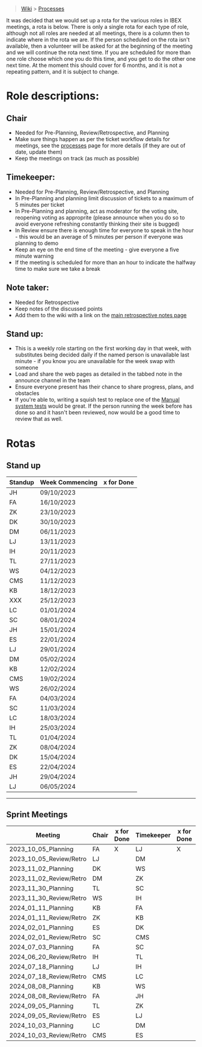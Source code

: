 > [Wiki](Home) > [Processes](Processes)

It was decided that we would set up a rota for the various roles in IBEX meetings, a rota is below. There is only a single rota for each type of role, although not all roles are needed at all meetings, there is a column then to indicate where in the rota we are. If the person scheduled on the rota isn't available, then a volunteer will be asked for at the beginning of the meeting and we will continue the rota next time. If you are scheduled for more than one role choose which one you do this time, and you get to do the other one next time. At the moment this should cover for 6 months, and it is not a repeating pattern, and it is subject to change.

# Role descriptions:
## Chair 
* Needed for Pre-Planning, Review/Retrospective, and Planning
* Make sure things happen as per the ticket workflow details for meetings, see the [processes](Processes) page for more details (if they are out of date, update them)
* Keep the meetings on track (as much as possible)

## Timekeeper:
* Needed for Pre-Planning, Review/Retrospective, and Planning
* In Pre-Planning and planning limit discussion of tickets to a maximum of 5 minutes per ticket
* In Pre-Planning and planning, act as moderator for the voting site, reopening voting as approprite (please announce when you do so to avoid everyone refreshing constantly thinking their site is bugged)
* In Review ensure there is enough time for everyone to speak in the hour - this would be an average of 5 minutes per person if everyone was planning to demo
* Keep an eye on the end time of the meeting - give everyone a five minute warning
* If the meeting is scheduled for more than an hour to indicate the halfway time to make sure we take a break

## Note taker:
* Needed for Retrospective
* Keep notes of the discussed points
* Add them to the wiki with a link on the [main retrospective notes page](Retrospective-Notes)

## Stand up:
* This is a weekly role starting on the first working day in that week, with substitutes being decided daily if the named person is unavailable last minute - if you know you are unavailable for the week swap with someone
* Load and share the web pages as detailed in the tabbed note in the announce channel in the team
* Ensure everyone present has their chance to share progress, plans, and obstacles
* If you're able to, writing a squish test to replace one of the [Manual system tests](https://github.com/ISISComputingGroup/ibex_developers_manual/wiki/Manual-System-Tests) would be great. If the person running the week before has done so and it hasn't been reviewed, now would be a good time to review that as well. 

# Rotas

## Stand up
 | Standup | Week Commencing | x for Done |
 |--- | --- | --- |
 |JH | 09/10/2023 | |
 |FA | 16/10/2023 | |
 |ZK | 23/10/2023 | |
 |DK | 30/10/2023 | |
 |DM | 06/11/2023 | |
 |LJ | 13/11/2023 | |
 |IH | 20/11/2023 | |
 |TL | 27/11/2023 | |
 |WS | 04/12/2023 | |
 |CMS | 11/12/2023 | |
 |KB | 18/12/2023 | |
 |XXX | 25/12/2023 | |
 |LC | 01/01/2024 | |
 |SC | 08/01/2024 | |
 |JH | 15/01/2024 | |
 |ES | 22/01/2024 | |
 |LJ | 29/01/2024 | |
 |DM | 05/02/2024 | |
 |KB | 12/02/2024 | |
 |CMS | 19/02/2024 | |
 |WS | 26/02/2024 | |
 |FA | 04/03/2024 | |
 |SC | 11/03/2024 | |
 |LC | 18/03/2024 | |
 |IH | 25/03/2024 | |
 |TL | 01/04/2024 | |
 |ZK | 08/04/2024 | |
 |DK | 15/04/2024 | |
 |ES | 22/04/2024 | |
 |JH | 29/04/2024 | |
 |LJ | 06/05/2024 | |


***

## Sprint Meetings
| Meeting| Chair | x for Done | Timekeeper | x for Done | Note taker | x for Done |
| ---| --- | --- | ---| --- | --- | --- |
| 2023_10_05_Planning| FA | X | LJ| X | |  |
| 2023_10_05_Review/Retro| LJ |  | DM|  | TL|  |
| 2023_11_02_Planning| DK |  | WS|  | |  |
| 2023_11_02_Review/Retro| DM |  | ZK|  | WS|  |
| 2023_11_30_Planning| TL |  | SC|  | |  |
| 2023_11_30_Review/Retro| WS |  | IH|  | DM|  |
| 2024_01_11_Planning| KB |  | FA|  | |  |
| 2024_01_11_Review/Retro| ZK |  | KB|  | DK|  |
| 2024_02_01_Planning| ES |  | DK|  | |  |
| 2024_02_01_Review/Retro| SC |  | CMS|  | ZK|  |
| 2024_07_03_Planning| FA |  | SC|  | |  |
| 2024_06_20_Review/Retro| IH |  | TL|  | LC|  |
| 2024_07_18_Planning| LJ |  | IH|  | |  |
| 2024_07_18_Review/Retro| CMS |  | LC|  | IH|  |
| 2024_08_08_Planning| KB |  | WS|  | |  |
| 2024_08_08_Review/Retro| FA |  | JH|  | LJ|  |
| 2024_09_05_Planning| TL |  | ZK|  | |  |
| 2024_09_05_Review/Retro| ES |  | LJ|  | SC|  |
| 2024_10_03_Planning| LC |  | DM|  | |  |
| 2024_10_03_Review/Retro| CMS |  | ES|  | JH|  |
